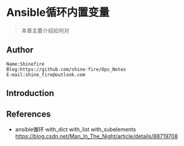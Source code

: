 # Ansible循环内置变量

> 本章主要介绍如何对

## Author

```
Name:Shinefire
Blog:https://github.com/shine-fire/Ops_Notes
E-mail:shine_fire@outlook.com
```

## Introduction





## References

- ansible循环 with_dict with_list with_subelements https://blog.csdn.net/Man_In_The_Night/article/details/88719708
  

####